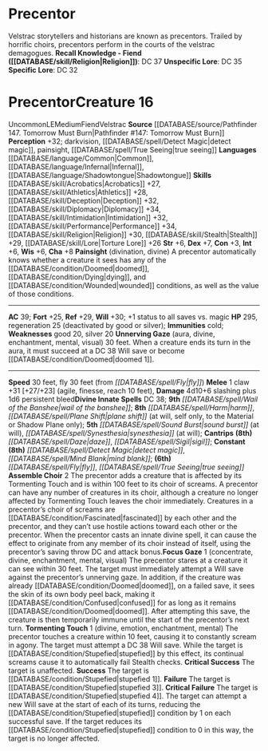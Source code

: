﻿---
ac: '39'
alignment: LE
charisma: '+8'
constitution: '+3'
creature_ability:
- Assemble Choir
- Focus Gaze
- Painsight
- Tormenting Touch
- Unnerving Gaze
creature_family: '[[DATABASE/monsterfamily/Velstrac|Velstrac]]'
dexterity: '+7'
fly_speed: '30'
fortitude: '+25'
hp: '295'
id: '463'
immunity:
- cold
intelligence: '+6'
land_speed: '30'
language:
- '[[DATABASE/language/Common|Common]]'
- '[[DATABASE/language/Infernal|Infernal]]'
- '[[DATABASE/language/Shadowtongue|Shadowtongue]]'
level: '16'
max_speed: '30'
name: Precentor
perception: '+32'
rarity: Uncommon
reflex: '+29'
sense:
- darkvision
- '[[DATABASE/spell/Detect Magic|detect magic]]'
- painsight
- '[[DATABASE/spell/True Seeing|true seeing]]'
size: Medium
skill:
- '[[DATABASE/skill/Acrobatics|Acrobatics]] +27'
- '[[DATABASE/skill/Athletics|Athletics]] +28'
- '[[DATABASE/skill/Deception|Deception]] +32'
- '[[DATABASE/skill/Diplomacy|Diplomacy]] +34'
- '[[DATABASE/skill/Intimidation|Intimidation]] +32'
- '[[DATABASE/skill/Performance|Performance]] +34'
- '[[DATABASE/skill/Religion|Religion]] +30'
- '[[DATABASE/skill/Stealth|Stealth]] +29'
- '[[DATABASE/skill/Lore|Torture Lore]] +26'
source: '[[DATABASE/source/Pathfinder 147. Tomorrow Must Burn|Pathfinder #147: Tomorrow
  Must Burn]]'
speed:
- 30 feet
- fly 30 feet (from [[DATABASE/spell/Fly|fly]] )
spell:
- '[[DATABASE/spell/Daze|Daze]]'
- '[[DATABASE/spell/Detect Magic|DetectMagic]]'
- '[[DATABASE/spell/Fly|Fly]]'
- '[[DATABASE/spell/Harm|Harm]]'
- '[[DATABASE/spell/Mind Blank|Mind Blank]]'
- '[[DATABASE/spell/Plane Shift|Plane Shift]]'
- '[[DATABASE/spell/Sigil|Sigil]]'
- '[[DATABASE/spell/Sound Burst|Sound Burst]]'
- '[[DATABASE/spell/Synesthesia|Synesthesia]]'
- '[[DATABASE/spell/True Seeing|TrueSeeing]]'
- '[[DATABASE/spell/Wail of the Banshee|Wail of the Banshee]]'
strength: '+6'
strength_req: '6'
strongest_save:
- Will
trait:
- '[[DATABASE/trait/Fiend|Fiend]]'
- '[[DATABASE/trait/Uncommon|Uncommon]]'
- '[[DATABASE/trait/Velstrac|Velstrac]]'
type: Creature
vision: Darkvision
weakest_save:
- Fortitude
weakness:
- good 20
- silver 20
will: '+30'
wisdom: '+6'

---
# Precentor

Velstrac storytellers and historians are known as precentors. Trailed by horrific choirs, precentors perform in the courts of the velstrac demagogues.
**Recall Knowledge - Fiend ([[DATABASE/skill/Religion|Religion]])**: DC 37
**Unspecific Lore**: DC 35
**Specific Lore**: DC 32

# Precentor<span class="item-type">Creature 16</span>

<span class="trait-uncommon item-trait">Uncommon</span><span class="trait-alignment item-trait">LE</span><span class="trait-size item-trait">Medium</span><span class="item-trait">Fiend</span><span class="item-trait">Velstrac</span>
**Source** [[DATABASE/source/Pathfinder 147. Tomorrow Must Burn|Pathfinder #147: Tomorrow Must Burn]]
**Perception** +32; darkvision, [[DATABASE/spell/Detect Magic|detect magic]], painsight, [[DATABASE/spell/True Seeing|true seeing]]
**Languages** [[DATABASE/language/Common|Common]], [[DATABASE/language/Infernal|Infernal]], [[DATABASE/language/Shadowtongue|Shadowtongue]]
**Skills** [[DATABASE/skill/Acrobatics|Acrobatics]] +27, [[DATABASE/skill/Athletics|Athletics]] +28, [[DATABASE/skill/Deception|Deception]] +32, [[DATABASE/skill/Diplomacy|Diplomacy]] +34, [[DATABASE/skill/Intimidation|Intimidation]] +32, [[DATABASE/skill/Performance|Performance]] +34, [[DATABASE/skill/Religion|Religion]] +30, [[DATABASE/skill/Stealth|Stealth]] +29, [[DATABASE/skill/Lore|Torture Lore]] +26
**Str** +6, **Dex** +7, **Con** +3, **Int** +6, **Wis** +6, **Cha** +8
**Painsight** (divination, divine) A precentor automatically knows whether a creature it sees has any of the [[DATABASE/condition/Doomed|doomed]], [[DATABASE/condition/Dying|dying]], and [[DATABASE/condition/Wounded|wounded]] conditions, as well as the value of those conditions.

---
**AC** 39; **Fort** +25, **Ref** +29, **Will** +30; +1 status to all saves vs. magic
**HP** 295, regeneration 25 (deactivated by good or silver); **Immunities** cold; **Weaknesses** good 20, silver 20
<span class="in-box-ability">**Unnerving Gaze** (aura, divine, enchantment, mental, visual) 30 feet. When a creature ends its turn in the aura, it must succeed at a DC 38 Will save or become [[DATABASE/condition/Doomed|doomed 1]].</span>

---
**Speed** 30 feet, fly 30 feet (from _[[DATABASE/spell/Fly|fly]]_)
<span class="in-box-ability">**Melee** <span class="action-icon">1</span> claw +31 [+27/+23] (agile, finesse, reach 10 feet), **Damage** 4d10+6 slashing plus 1d6 persistent bleed</span>**Divine Innate Spells** DC 38; **9th** _[[DATABASE/spell/Wail of the Banshee|wail of the banshee]]_; **8th** _[[DATABASE/spell/Harm|harm]]_, _[[DATABASE/spell/Plane Shift|plane shift]]_ (at will, self only, to the Material or Shadow Plane only); **5th** _[[DATABASE/spell/Sound Burst|sound burst]]_ (at will), _[[DATABASE/spell/Synesthesia|synesthesia]]_ (at will); **Cantrips** **(8th)** _[[DATABASE/spell/Daze|daze]]_, _[[DATABASE/spell/Sigil|sigil]]_; **Constant** **(8th)** _[[DATABASE/spell/Detect Magic|detect magic]]_, _[[DATABASE/spell/Mind Blank|mind blank]]_; **(6th)** _[[DATABASE/spell/Fly|fly]]_, _[[DATABASE/spell/True Seeing|true seeing]]_
<span class="in-box-ability">**Assemble Choir** <span class="action-icon">2</span> The precentor adds a creature that is affected by its Tormenting Touch and is within 100 feet to its choir of screams. A precentor can have any number of creatures in its choir, although a creature no longer affected by Tormenting Touch leaves the choir immediately. Creatures in a precentor’s choir of screams are [[DATABASE/condition/Fascinated|fascinated]] by each other and the precentor, and they can’t use hostile actions toward each other or the precentor. When the precentor casts an innate divine spell, it can cause the effect to originate from any member of its choir instead of itself, using the precentor’s saving throw DC and attack bonus.</span><span class="in-box-ability">**Focus Gaze** <span class="action-icon">1</span> (concentrate, divine, enchantment, mental, visual) The precentor stares at a creature it can see within 30 feet. The target must immediately attempt a Will save against the precentor’s unnerving gaze. In addition, if the creature was already [[DATABASE/condition/Doomed|doomed]], on a failed save, it sees the skin of its own body peel back, making it [[DATABASE/condition/Confused|confused]] for as long as it remains [[DATABASE/condition/Doomed|doomed]]. After attempting this save, the creature is then temporarily immune until the start of the precentor’s next turn. </span><span class="in-box-ability">**Tormenting Touch** <span class="action-icon">1</span> (divine, emotion, enchantment, mental) The precentor touches a creature within 10 feet, causing it to constantly scream in agony. The target must attempt a DC 38 Will save. While the target is [[DATABASE/condition/Stupefied|stupefied]] by this effect, its continual screams cause it to automatically fail Stealth checks.
 **Critical Success** The target is unaffected.
 **Success** The target is [[DATABASE/condition/Stupefied|stupefied 1]].
 **Failure** The target is [[DATABASE/condition/Stupefied|stupefied 3]].
 **Critical Failure** The target is [[DATABASE/condition/Stupefied|stupefied 4]].
 The target can attempt a new Will save at the start of each of its turns, reducing the [[DATABASE/condition/Stupefied|stupefied]] condition by 1 on each successful save. If the target reduces its [[DATABASE/condition/Stupefied|stupefied]] condition to 0 in this way, the target is no longer affected.</span>
